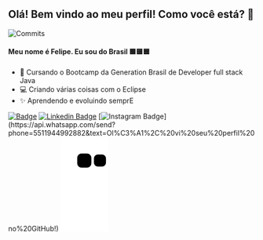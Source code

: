 ## Olá! Bem vindo ao meu perfil! Como você está? 👋
![Commits](https://github-readme-stats.vercel.app/api?username=FELIPECOXTA)

#### Meu nome é Felipe. Eu sou do Brasil  🟩🟨🟦

- 🚀 Cursando o Bootcamp da Generation Brasil de Developer full stack Java
- 💻 Criando várias coisas com o Eclipse
- ✨ Aprendendo e evoluindo semprE

[![Badge](https://img.shields.io/badge/-Linkedin-blue?style=flat-square&labelColor=blue&logo=Linkedin&logoColor=white&link=https://www.linkedin.com/in/felipecoxta/)](https://www.linkedin.com/in/felipecoxta/) [![Linkedin Badge](https://img.shields.io/badge/-Instagram-violet?style=flat-square&labelColor=violet&logo=instagram&logoColor=white&link=https://instagram.com/felipecoxta)](https://instagram.com/felipecoxta/) [![Instagram Badge](https://img.shields.io/badge/-WhatsApp-green?style=flat-square&labelColor=green&logo=whatsapp&logoColor=white&link=https://api.whatsapp.com/send?phone=5511944992882&text=Ol%C3%A1%2C%20vi%20seu%20perfil%20no%20GitHub!)](https://api.whatsapp.com/send?phone=5511944992882&text=Ol%C3%A1%2C%20vi%20seu%20perfil%20no%20GitHub!)
  ![Snake animation](https://github.com/rafaballerini/rafaballerini/blob/output/github-contribution-grid-snake.svg)
 
</div>
